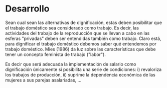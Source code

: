 # Desarrollo
Sean cual sean las alternativas de dignificación, estas deben posibilitar que el trabajo doméstico sea considerado como trabajo. Es decir, las actividades del trabajo de la reproducción que se llevan a cabo en las esferas "privadas" deben ser entendidas también como trabajo. Claro está, para dignificar el trabajo doméstico debemos saber qué entendemos por trabajo doméstico. Mies (1986) da luz sobre las características que debe tener un concepto feminista de trabajo ("labor"). 

Es decir que será adecuada la implementación de salario como dignificación únicamente si posibilita una serie de condiciones: i) revaloriza los trabajos de producción, ii) suprime la dependencia económica de las mujeres a sus parejas asalariadas, ...   
